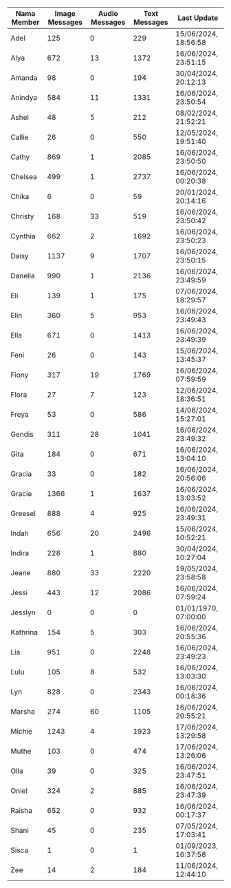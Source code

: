 | Nama Member | Image Messages | Audio Messages | Text Messages | Last Update |
| ------ | -------------- | -------------- | ------------- | ------------ |
| Adel | 125 | 0 | 229 | 15/06/2024, 18:56:58 |
| Alya | 672 | 13 | 1372 | 16/06/2024, 23:51:15 |
| Amanda | 98 | 0 | 194 | 30/04/2024, 20:12:13 |
| Anindya | 584 | 11 | 1331 | 16/06/2024, 23:50:54 |
| Ashel | 48 | 5 | 212 | 08/02/2024, 21:52:21 |
| Callie | 26 | 0 | 550 | 12/05/2024, 19:51:40 |
| Cathy | 869 | 1 | 2085 | 16/06/2024, 23:50:50 |
| Chelsea | 499 | 1 | 2737 | 16/06/2024, 00:20:38 |
| Chika | 6 | 0 | 59 | 20/01/2024, 20:14:16 |
| Christy | 168 | 33 | 519 | 16/06/2024, 23:50:42 |
| Cynthia | 662 | 2 | 1692 | 16/06/2024, 23:50:23 |
| Daisy | 1137 | 9 | 1707 | 16/06/2024, 23:50:15 |
| Danella | 990 | 1 | 2136 | 16/06/2024, 23:49:59 |
| Eli | 139 | 1 | 175 | 07/06/2024, 18:29:57 |
| Elin | 360 | 5 | 953 | 16/06/2024, 23:49:43 |
| Ella | 671 | 0 | 1413 | 16/06/2024, 23:49:39 |
| Feni | 26 | 0 | 143 | 15/06/2024, 13:45:37 |
| Fiony | 317 | 19 | 1769 | 16/06/2024, 07:59:59 |
| Flora | 27 | 7 | 123 | 12/06/2024, 18:36:51 |
| Freya | 53 | 0 | 586 | 14/06/2024, 15:27:01 |
| Gendis | 311 | 28 | 1041 | 16/06/2024, 23:49:32 |
| Gita | 184 | 0 | 671 | 16/06/2024, 13:04:10 |
| Gracia | 33 | 0 | 182 | 16/06/2024, 20:56:06 |
| Gracie | 1366 | 1 | 1637 | 16/06/2024, 13:03:52 |
| Greesel | 888 | 4 | 925 | 16/06/2024, 23:49:31 |
| Indah | 656 | 20 | 2496 | 15/06/2024, 10:52:21 |
| Indira | 228 | 1 | 880 | 30/04/2024, 10:27:04 |
| Jeane | 880 | 33 | 2220 | 19/05/2024, 23:58:58 |
| Jessi | 443 | 12 | 2086 | 16/06/2024, 07:59:24 |
| Jesslyn | 0 | 0 | 0 | 01/01/1970, 07:00:00 |
| Kathrina | 154 | 5 | 303 | 16/06/2024, 20:55:36 |
| Lia | 951 | 0 | 2248 | 16/06/2024, 23:49:23 |
| Lulu | 105 | 8 | 532 | 16/06/2024, 13:03:30 |
| Lyn | 828 | 0 | 2343 | 16/06/2024, 00:18:36 |
| Marsha | 274 | 60 | 1105 | 16/06/2024, 20:55:21 |
| Michie | 1243 | 4 | 1923 | 17/06/2024, 13:29:58 |
| Muthe | 103 | 0 | 474 | 17/06/2024, 13:26:06 |
| Olla | 39 | 0 | 325 | 16/06/2024, 23:47:51 |
| Oniel | 324 | 2 | 885 | 16/06/2024, 23:47:39 |
| Raisha | 652 | 0 | 932 | 16/06/2024, 00:17:37 |
| Shani | 45 | 0 | 235 | 07/05/2024, 17:03:41 |
| Sisca | 1 | 0 | 1 | 01/09/2023, 16:37:58 |
| Zee | 14 | 2 | 184 | 11/06/2024, 12:44:10 |
